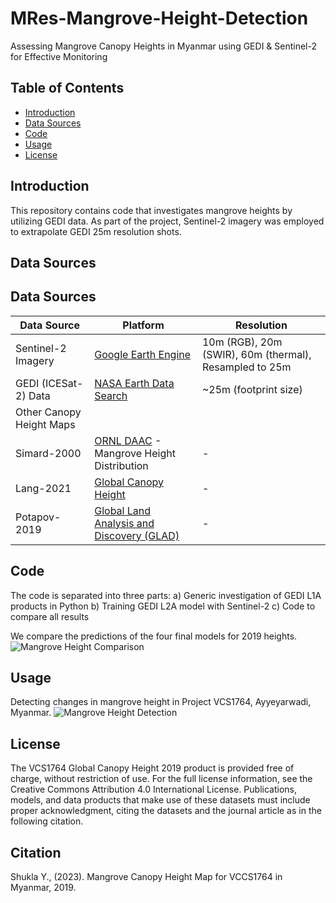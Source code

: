 # MRes-Mangrove-Height-Detection

Assessing Mangrove Canopy Heights in Myanmar using GEDI & Sentinel-2 for Effective Monitoring

## Table of Contents
- [Introduction](#introduction)
- [Data Sources](#data-sources)
- [Code](#code)
- [Usage](#usage)
- [License](#license)

## Introduction

This repository contains code that investigates mangrove heights by utilizing GEDI data. As part of the project, Sentinel-2 imagery was employed to extrapolate GEDI 25m resolution shots.

## Data Sources

## Data Sources

| Data Source                   | Platform                                     | Resolution |
|-------------------------------|----------------------------------------------|------------|
| Sentinel-2 Imagery            | [Google Earth Engine](https://code.earthengine.google.com/) | 10m (RGB), 20m (SWIR), 60m (thermal), Resampled to 25m |
| GEDI (ICESat-2) Data          | [NASA Earth Data Search](https://search.earthdata.nasa.gov/search?q=GEDI%20L1B&sb[0]=94.37695%2C17.00659%2C94.58789%2C17.21311&fst0=Land%20Surface&fst1=Biosphere&lat=17.05078125&long=93.0146484375&zoom=7) | ~25m (footprint size) |
| Other Canopy Height Maps      |                                              |            |
| Simard-2000                   | [ORNL DAAC](https://daac.ornl.gov/cgi-bin/dsviewer.pl?ds_id=1665) - Mangrove Height Distribution | -          |
| Lang-2021                     | [Global Canopy Height](https://langnico.github.io/globalcanopyheight/) | -          |
| Potapov-2019                  | [Global Land Analysis and Discovery (GLAD)](https://glad.umd.edu/dataset/gedi/) | -          |


## Code

The code is separated into three parts:
a) Generic investigation of GEDI L1A products in Python
b) Training GEDI L2A model with Sentinel-2
c) Code to compare all results

We compare the predictions of the four final models for 2019 heights.
![Mangrove Height Comparison](https://github.com/excitedmuck/MRes-Mangrove-Height-Detection/assets/33532101/1f68a6cd-bba7-48b9-ac45-2b62cda1f505)

## Usage

Detecting changes in mangrove height in Project VCS1764, Ayyeyarwadi, Myanmar.
![Mangrove Height Detection](https://github.com/excitedmuck/MRes-Mangrove-Height-Detection/assets/33532101/de096cc5-65fd-44bc-bcc8-1e86eff7c57a)

## License

The VCS1764 Global Canopy Height 2019 product is provided free of charge, without restriction of use. For the full license information, see the Creative Commons Attribution 4.0 International License. Publications, models, and data products that make use of these datasets must include proper acknowledgment, citing the datasets and the journal article as in the following citation.

## Citation

Shukla Y., (2023). Mangrove Canopy Height Map for VCCS1764 in Myanmar, 2019.
